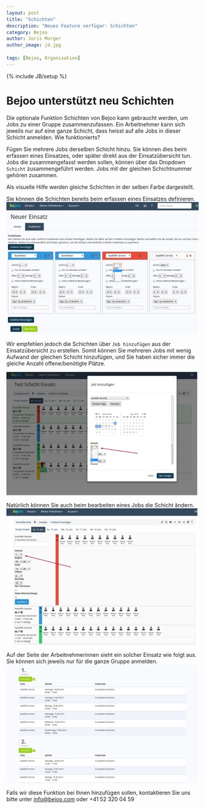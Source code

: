 ```yaml
---
layout: post
title: "Schichten"
description: "Neues Feature verfügar: Schichten"
category: Bejoo
author: Joris Morger
author_image: jd.jpg

tags: [Bejoo, Organisation]
---
```

{% include JB/setup %}

# Bejoo unterstützt neu Schichten

Die optionale Funktion Schichten von Bejoo kann gebraucht werden, um Jobs zu einer Gruppe zusammenzufassen. Ein Arbeitnehmer kann sich jeweils nur auf eine ganze Schicht, dass heisst auf alle Jobs in dieser Schicht anmelden.
Wie funktionierts?

Fügen Sie mehrere Jobs derselben Schicht hinzu.
Sie können dies beim erfassen eines Einsatzes, oder später direkt aus der Einsatzübersicht tun.
Jobs die zusammengefasst werden sollen, können über das Dropdown `Schicht` zusammengeführt werden. Jobs mit der gleichen Schichtnummer gehören zusammen.


Als visuelle Hilfe werden gleiche Schichten in der selben Farbe dargestellt.

Sie können die Schichten bereits beim erfassen eines Einsatzes definieren.
![Einsatz erstellen](/img/group/create_group.png)

Wir  empfehlen jedoch die Schichten über `Job hinzufügen` aus der Einsatzübersicht zu erstellen. Somit können Sie mehreren Jobs mit wenig Aufwand
der gleichen Schicht hinzufügen, und Sie haben sicher immer die gleiche Anzahl offene/benötigte Plätze.

![Job einer Schicht hinzufügen](/img/group/add_to_group1.png)

Natürlich können Sie auch beim bearbeiten eines Jobs die Schicht ändern.
![Job bearbeiten](/img/group/edit_group.png)


Auf der Seite der Arbeitnehmerinnen sieht ein solcher Einsatz wie folgt aus. Sie können sich jeweils nur für die ganze Gruppe anmelden.
![Arbeitnehmer Ansicht](/img/group/user_group.png)


Falls wir diese Funktion bei Ihnen hinzufügen sollen, kontaktieren Sie uns bitte unter info@bejoo.com oder +41 52 320 04 59
